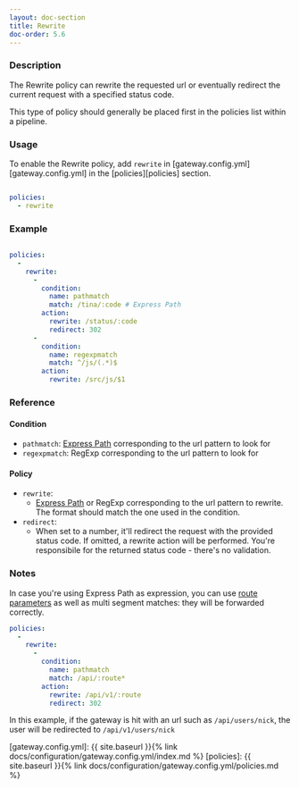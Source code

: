 ```yaml
---
layout: doc-section
title: Rewrite
doc-order: 5.6
---
```


### Description

The Rewrite policy can rewrite the requested url or eventually redirect the current request with a specified
status code.

This type of policy should generally be placed first in the policies list within a pipeline.

### Usage

To enable the Rewrite policy, add `rewrite` in [gateway.config.yml][gateway.config.yml] in the [policies][policies] section.

```yaml

policies:
  - rewrite

```

### Example

```yaml

policies:
  -
    rewrite:
      -
        condition:
          name: pathmatch
          match: /tina/:code # Express Path
        action:
          rewrite: /status/:code
          redirect: 302
      -
        condition:
          name: regexpmatch
          match: ^/js/(.*)$
        action:
          rewrite: /src/js/$1
```

### Reference

#### Condition

* `pathmatch`: [Express Path](https://expressjs.com/en/guide/routing.html#route-paths) corresponding to the url pattern to look for
* `regexpmatch`: RegExp corresponding to the url pattern to look for

#### Policy

* `rewrite`:
  - [Express Path](https://expressjs.com/en/guide/routing.html#route-paths) or RegExp corresponding to the url pattern to rewrite.
    The format should match the one used in the condition.
* `redirect`:
   - When set to a number, it'll redirect the request with the provided status code. If omitted, a rewrite action will
   be performed. You're responsibile for the returned status code - there's no validation.

### Notes

In case you're using Express Path as expression, you can use
[route parameters](https://expressjs.com/en/guide/routing.html#route-parameters) as well as multi segment matches: they
will be forwarded correctly.

```yaml
policies:
  -
    rewrite:
      -
        condition:
          name: pathmatch
          match: /api/:route*
        action:
          rewrite: /api/v1/:route
          redirect: 302
```

In this example, if the gateway is hit with an url such as `/api/users/nick`, the user will be redirected to
`/api/v1/users/nick`

[gateway.config.yml]: {{ site.baseurl }}{% link docs/configuration/gateway.config.yml/index.md %}
[policies]: {{ site.baseurl }}{% link docs/configuration/gateway.config.yml/policies.md %}
